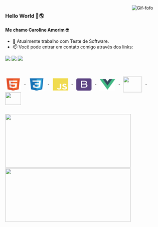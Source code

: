 <img align="right" alt="Gif-fofo" width="100" heigth="100" src="https://media.discordapp.net/attachments/850564664584044604/881267019503243304/ezgif.com-gif-maker.gif">

### Hello World 👋🌎 

#### Me chamo  Caroline Amorim  🤓

- 🔭 Atualmente trabalho com Teste de Software.
- 📫 Você pode entrar em contato comigo através dos links:

<div> 
  <a href="https://www.instagram.com/cahcarol93/" target="_blank"><img src="https://img.shields.io/badge/-Instagram-%23E4405F?style=for-the-badge&logo=instagram&logoColor=white" target="_blank"></a> 
  <a href = "mailto:carol_amorim14@hotmail.com"><img src="https://img.shields.io/badge/-Gmail-%23333?style=for-the-badge&logo=gmail&logoColor=white" target="_blank"></a>
  <a href="https://www.linkedin.com/in/carolamorim93/" target="_blank"><img src="https://img.shields.io/badge/-LinkedIn-%230077B5?style=for-the-badge&logo=linkedin&logoColor=white" target="_blank"></a> 
</div>

##

<div style="display: inline_block"><br>
  <kbd>
    <img align="center" alt="HTML" height="40" width="50" src="https://raw.githubusercontent.com/devicons/devicon/master/icons/html5/html5-original.svg"> -
    <img align="center" alt="CSS" height="40" width="50" src="https://raw.githubusercontent.com/devicons/devicon/master/icons/css3/css3-original.svg"> -
    <img align="center" alt="Js" height="40" width="50" src="https://raw.githubusercontent.com/devicons/devicon/master/icons/javascript/javascript-plain.svg"> -
    <img align="center" alt="" height="40" width="50" src="https://raw.githubusercontent.com/devicons/devicon/master/icons/bootstrap/bootstrap-plain.svg"> - 
    <img align="center" alt="" height="40" width="50" src="https://raw.githubusercontent.com/devicons/devicon/master/icons/vuejs/vuejs-original.svg"> -
    <img align="center" alt="" height="50" width="60" src="https://cdn.jsdelivr.net/gh/devicons/devicon/icons/mysql/mysql-original-wordmark.svg"> -
    <img align="center" alt="" height="40" width="50" src="https://cdn.jsdelivr.net/gh/devicons/devicon/icons/vscode/vscode-original.svg">     
  </kdb>
</div>

 ##
 
<div>
  <a href="https://www.linkedin.com/in/carolamorim93/">
  <img width="400em" height="170em" src="https://github-readme-stats.vercel.app/api?username=Amorim93Carol&show_icons=true&theme=radical&include_all_commits=true&count_private=true"/>
  <img width="400em" height="170em" src="https://github-readme-stats.vercel.app/api/top-langs/?username=Amorim93Carol&layout=compact&langs_count=7&theme=radical"/>
</div>
 
  
 
  
